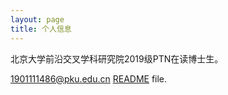 ```yaml
---
layout: page
title: 个人信息
---
```


北京大学前沿交叉学科研究院2019级PTN在读博士生。

1901111486@pku.edu.cn [README](https://github.com/vszhub/not-pure-poole) file.
